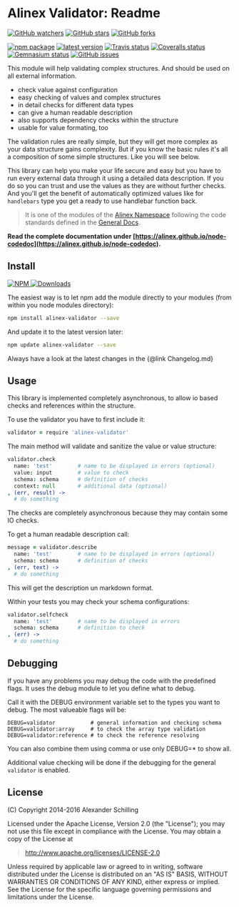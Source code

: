 Alinex Validator: Readme
=================================================

[![GitHub watchers](
  https://img.shields.io/github/watchers/alinex/node-validator.svg?style=social&label=Watch&maxAge=2592000)](
  https://github.com/alinex/node-validator/subscription)<!-- {.hidden-small} -->
[![GitHub stars](
  https://img.shields.io/github/stars/alinex/node-validator.svg?style=social&label=Star&maxAge=2592000)](
  https://github.com/alinex/node-validator)
[![GitHub forks](
  https://img.shields.io/github/forks/alinex/node-validator.svg?style=social&label=Fork&maxAge=2592000)](
  https://github.com/alinex/node-validator)<!-- {.hidden-small} -->
<!-- {p:.right} -->

[![npm package](
  https://img.shields.io/npm/v/alinex-validator.svg?maxAge=2592000&label=latest%20version)](
  https://www.npmjs.com/package/alinex-validator)
[![latest version](
  https://img.shields.io/npm/l/alinex-validator.svg?maxAge=2592000)](
  #license)<!-- {.hidden-small} -->
[![Travis status](
  https://img.shields.io/travis/alinex/node-validator.svg?maxAge=2592000&label=develop)](
  https://travis-ci.org/alinex/node-validator)
[![Coveralls status](
  https://img.shields.io/coveralls/alinex/node-validator.svg?maxAge=2592000)](
  https://coveralls.io/r/alinex/node-validator?branch=master)
[![Gemnasium status](
  https://img.shields.io/gemnasium/alinex/node-validator.svg?maxAge=2592000)](
  https://gemnasium.com/alinex/node-validator)
[![GitHub issues](
  https://img.shields.io/github/issues/alinex/node-validator.svg?maxAge=2592000)](
  https://github.com/alinex/node-validator/issues)<!-- {.hidden-small} -->


This module will help validating complex structures. And should be used on all
external information.

- check value against configuration
- easy checking of values and complex structures
- in detail checks for different data types
- can give a human readable description
- also supports dependency checks within the structure
- usable for value formating, too

The validation rules are really simple, but they will get more complex as your
data structure gains complexity. But if you know the basic rules it's all
a composition of some simple structures. Like you will see below.

This library can help you make your life secure and easy but you have to run
every external data through it using a detailed data description. If you do so
you can trust and use the values as they are without further checks.
And you'll get the benefit of automatically optimized values like for `handlebars`
type you get a ready to use handlebar function back.

> It is one of the modules of the [Alinex Namespace](https://alinex.github.io/code.html)
> following the code standards defined in the [General Docs](https://alinex.github.io/develop).

__Read the complete documentation under
[https://alinex.github.io/node-codedoc](https://alinex.github.io/node-codedoc).__
<!-- {p: .hidden} -->


Install
-------------------------------------------------

[![NPM](https://nodei.co/npm/alinex-validator.png?downloads=true&downloadRank=true&stars=true)
 ![Downloads](https://nodei.co/npm-dl/alinex-validator.png?months=9&height=3)
](https://www.npmjs.com/package/alinex-validator)

The easiest way is to let npm add the module directly to your modules
(from within you node modules directory):

``` sh
npm install alinex-validator --save
```

And update it to the latest version later:

``` sh
npm update alinex-validator --save
```

Always have a look at the latest changes in the {@link Changelog.md}


Usage
-------------------------------------------------

This library is implemented completely asynchronous, to allow io based checks
and references within the structure.

To use the validator you have to first include it:

``` coffee
validator = require 'alinex-validator'
```

The main method will validate and sanitize the value or value structure:

``` coffee
validator.check
  name: 'test'        # name to be displayed in errors (optional)
  value: input        # value to check
  schema: schema      # definition of checks
  context: null       # additional data (optional)
, (err, result) ->
  # do something
```

The checks are completely asynchronous because they may contain some IO checks.

To get a human readable description call:

``` coffee
message = validator.describe
  name: 'test'        # name to be displayed in errors (optional)
  schema: schema      # definition of checks
, (err, text) ->
  # do something
```

This will get the description un markdown format.

Within your tests you may check your schema configurations:

``` coffee
validator.selfcheck
  name: 'test'        # name to be displayed in errors
  schema: schema      # definition to check
, (err) ->
  # do something
```


Debugging
-------------------------------------------------
If you have any problems you may debug the code with the predefined flags. It uses
the debug module to let you define what to debug.

Call it with the DEBUG environment variable set to the types you want to debug.
The most valueable flags will be:

    DEBUG=validator           # general information and checking schema
    DEBUG=validator:array     # to check the array type validation
    DEBUG=validator:reference # to check the reference resolving

You can also combine them using comma or use only DEBUG=* to show all.

Additional value checking will be done if the debugging for the general `validator`
is enabled.


License
-------------------------------------------------

(C) Copyright 2014-2016 Alexander Schilling

Licensed under the Apache License, Version 2.0 (the "License");
you may not use this file except in compliance with the License.
You may obtain a copy of the License at

>  <http://www.apache.org/licenses/LICENSE-2.0>

Unless required by applicable law or agreed to in writing, software
distributed under the License is distributed on an "AS IS" BASIS,
WITHOUT WARRANTIES OR CONDITIONS OF ANY KIND, either express or implied.
See the License for the specific language governing permissions and
limitations under the License.
